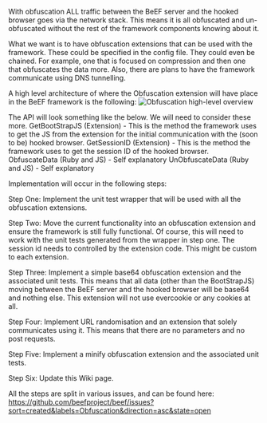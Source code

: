 With obfuscation ALL traffic between the BeEF server and the hooked browser goes via the network stack. This means it is all obfuscated and un-obfuscated without the rest of the framework components knowing about it.

What we want is to have obfuscation extensions that can be used with the framework. These could be specified in the config file. They could even be chained. For example, one that is focused on compression and then one that obfuscates the data more. Also, there are plans to have the framework communicate using DNS tunnelling. 

A high level architecture of where the Obfuscation extension will have place in the BeEF framework is the following:
![Obfuscation high-level overview](http://antisnatchor.com/BeEF-images/CommunicationServerClient.png)

The API will look something like the below. We will need to consider these more.
GetBootStrapJS (Extension) - This is the method the framework uses to get the JS from the extension for the initial communication with the (soon to be) hooked browser.
GetSessionID (Extension) - This is the method the framework uses to get the session ID of the hooked browser. 
ObfuscateData (Ruby and JS) - Self explanatory 
UnObfuscateData (Ruby and JS) - Self explanatory

Implementation will occur in the following steps: 

Step One:
Implement the unit test wrapper that will be used with all the obfuscation extensions. 

Step Two:
Move the current functionality into an obfuscation extension and ensure the framework is still fully functional. Of course, this will need to work with the unit tests generated from the wrapper in step one. The session id needs to controlled by the extension code. This might be custom to each extension.  

Step Three:
Implement a simple base64 obfuscation extension and the associated unit tests. This means that all data (other than the BootStrapJS) moving between the BeEF server and the hooked browser will be base64 and nothing else. This extension will not use evercookie or any cookies at all. 

Step Four:
Implement URL randomisation and an extension that solely communicates using it. This means that there are no parameters and no post requests. 

Step Five:
Implement a minify obfuscation extension and the associated unit tests. 

Step Six:
Update this Wiki page.

All the steps are split in various issues, and can be found here:
https://github.com/beefproject/beef/issues?sort=created&labels=Obfuscation&direction=asc&state=open
